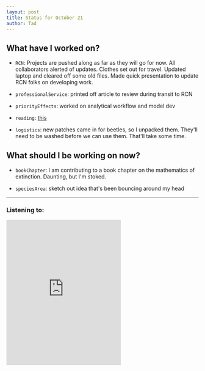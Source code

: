 ```yaml
---
layout: post
title: Status for October 21
author: Tad
---
```


## What have I worked on?

* `RCN`: Projects are pushed along as far as they will go for now. All collaborators alerted of updates. Clothes set out for travel. Updated laptop and cleared off some old files. Made quick presentation to update RCN folks on developing work.

* `professionalService`: printed off article to review during transit to RCN

* `priorityEffects`: worked on analytical workflow and model dev

* `reading`: [this](http://www.wsl.ch/lud/journalclub/_papers/EcolLett_Hart_etal_2016.pdf)

* `logistics`: new patches came in for beetles, so I unpacked them. They'll need to be washed before we can use them. That'll take some time.

## What should I be working on now?

* `bookChapter`: I am contributing to a book chapter on the mathematics of extinction. Daunting, but I'm stoked.

* `speciesArea`: sketch out idea that's been bouncing around my head




---

### Listening to:
 <iframe src="https://embed.spotify.com/?uri=spotify%3Aalbum%3A6EtO0moyaWduCNRoldDOjj" width="300" height="380" frameborder="0" allowtransparency="true"></iframe>
 <i class='fa fa-code' style='color:pink'></i>
